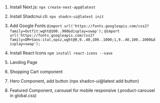 1. Install Next.js:
``` npx create-next-app@latest ```

2. Install Shadcnui cli:
```npx shadcn-ui@latest init```

3. Add Google Fonts
```@import url('https://fonts.googleapis.com/css2?family=Outfit:wght@100..900&display=swap');```
```@import url('https://fonts.googleapis.com/css2?family=DM+Sans:ital,opsz,wght@0,9..40,100..1000;1,9..40,100..1000&display=swap');```

4. Install React Icons
```npm install react-icons --save```

5. Landing Page
6. Shopping Cart component
7. Hero Component, add button (npx shadcn-ui@latest add button)
8. Featured Component, carousel for mobile responsive (.product-carousel in global.css)